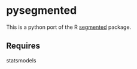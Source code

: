 pysegmented
===========

This is a python port of the R [segmented](http://cran.r-project.org/web/packages/segmented/index.html) package.

Requires
--------
statsmodels
